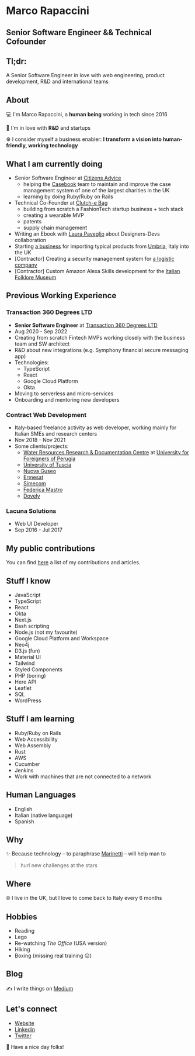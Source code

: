 # Marco Rapaccini
## Senior Software Engineer && Technical Cofounder
## Tl;dr:
A Senior Software Engineer in love with web engineering, product development, R&D and international teams

## About
💻 I'm Marco Rapaccini, a **human being** working in tech since 2016

🚀 I'm in love with **R&D** and startups

⚙ I consider myself a business enabler: **I transform a vision into human-friendly, working technology**

## What I am currently doing
* Senior Software Engineer at [Citizens Advice](https://citizensadvice.org.uk)
  * helping the [Casebook](https://wearecitizensadvice.org.uk/casebook-an-intro-to-whats-been-happening-and-why-4b33b3ea31e4)
team to maintain and improve the case management system of one of the largest charities in the UK
  * learning by doing Ruby/Ruby on Rails
* Technical Co-Founder at [Clutch-e Bag](https://www.clutchebag.com)
  * building from scratch a FashionTech startup business + tech stack
  * creating a wearable MVP
  * patents
  * supply chain management
* Writing an Ebook with [Laura Paveglio](https://readthefmanual.it/) about Designers-Devs collaboration
* Starting [a business](https://umbriagreenheart.co.uk/) for importing typical products from [Umbria](https://www.youtube.com/watch?v=4Do5DQ2R2Po), Italy
into the UK
* [Contractor] Creating a security management system for [a logistic company](https://www.lte-group.eu/en/Contact/LTE-Italia-Srl.htm)
* [Contractor] Custom Amazon Alexa Skills development for the [Italian Folklore Museum](https://museoimmaginario.net/immaginario/en/)

## Previous Working Experience
### Transaction 360 Degrees LTD
* **Senior Software Engineer** at [Transaction 360 Degrees LTD](https://t360degrees.com)
* Aug 2020 - Sep 2022
* Creating from scratch Fintech MVPs working closely with the business team and SW architect 
* R&D about new integrations (e.g. Symphony financial secure messaging app)
* Technologies:
  * TypeScript
  * React
  * Google Cloud Platform
  * Okta
* Moving to serverless and micro-services
* Onboarding and mentoring new developers
### Contract Web Development
* Italy-based freelance activity as web developer, working mainly for Italian SMEs and research centers
* Nov 2018 - Nov 2021
* Some clients/projects:
  * [Water Resources Research & Documentation Centre](https://warredoc-unistrapg.org/en/)
at [University for Foreigners of Perugia](https://www.unistrapg.it/en)
  * [University of Tuscia](https://unitusorienta.unitus.it/en/homepage/)
  * [Nuova Guseo](https://www.nuovaguseo.eu/en/)
  * [Ermesat](https://www.sabaerospace.it/ermesat/)
  * [Simecom](https://www.simecom.it/)
  * [Federica Mastro](https://dottoressamastro.com/)
  * [Dovely](https://dovely.it/?lang=en)
### Lacuna Solutions
* Web UI Developer
* Sep 2016 - Jul 2017

## My public contributions
You can find [here](./public-contributions/marco-rapaccini-public-contributions.md) a list of my contributions and articles.

## Stuff I know
* JavaScript
* TypeScript
* React
* Okta
* Next.js
* Bash scripting
* Node.js (not my favourite)
* Google Cloud Platform and Workspace
* Neo4j
* D3.js (fun)
* Material UI
* Tailwind
* Styled Components
* PHP (boring)
* Here API
* Leaflet
* SQL
* WordPress

## Stuff I am learning
* Ruby/Ruby on Rails
* Web Accessibility
* Web Assembly
* Rust
* AWS
* Cucumber
* Jenkins
* Work with machines that are not connected to a network

## Human Languages
* English
* Italian (native language)
* Spanish

## Why
✨ Because technology – to paraphrase [Marinetti](https://www.youtube.com/watch?v=YFPIP9NxU30) –
will help man to
> hurl new challenges at the stars

## Where
🌐 I live in the UK, but I love to come back to Italy every 6 months

## Hobbies
* Reading
* Lego
* Re-watching _The Office_ (USA version)
* Hiking
* Boxing (missing real training 😔)

## Blog
✍ I write things on [Medium](https://rapaccinim.medium.com/)

## Let's connect
* [Website](https://www.webproduct.dev/)
* [Linkedin](https://www.linkedin.com/in/marco-rapaccini/?locale=en_US)
* [Twitter](https://twitter.com/RapacciniM)

👋 Have a nice day folks!
